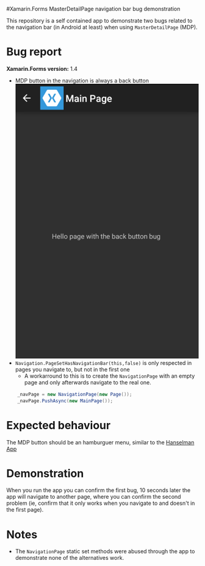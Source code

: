 #Xamarin.Forms MasterDetailPage navigation bar bug demonstration

This repository is a self contained app to demonstrate two bugs related to the navigation bar (in Android at least) when using `MasterDetailPage` (MDP).

# Bug report

**Xamarin.Forms version:** 1.4

- MDP button in the navigation is always a back button
![Main Page](images/backbutton_bug.png)
- `Navigation.PageSetHasNavigationBar(this,false)` is only respected in pages you navigate to, but not in the first one
    + A workarround to this is to create the `NavigationPage` with an empty page and only afterwards navigate to the real one.
```csharp
    _navPage = new NavigationPage(new Page());
    _navPage.PushAsync(new MainPage());  
```

# Expected behaviour

The MDP button should be an hamburguer menu, similar to the [Hanselman App](https://github.com/jamesmontemagno/Hanselman.Forms)

# Demonstration 

When you run the app you can confirm the first bug, 10 seconds later the app will navigate to another page, where you can confirm the second problem (ie, confirm that it only works when you navigate to and doesn't in the first page).

# Notes

- The `NavigationPage` static set methods were abused through the app to demonstrate none of the alternatives work.

